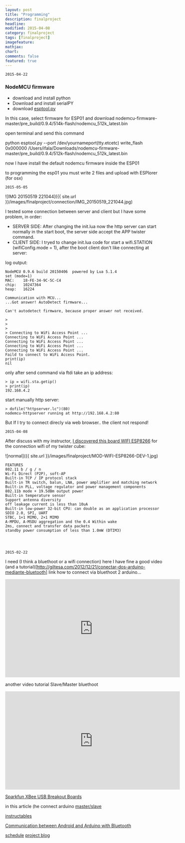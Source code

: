```yaml
---
layout: post
title: "Programming"
description: finalproject
headline: 
modified: 2015-04-08
category: finalproject
tags: [finalproject]
imagefeature: 
mathjax: 
chart: 
comments: false
featured: true
---
```




	2015-04-22



### NodeMCU firmware

- download and install python
- Download and install serialPY
- download [esptool.py](https://github.com/themadinventor/esptool/blob/master/esptool.py)

In this case, select firmware for ESP01 and download nodemcu-firmware-master/pre_build/0.9.4/514k-flash/nodemcu_512k_latest.bin

open terminal and send this command

python esptool.py --port /dev/yournameport(tty.etcetc) write_flash 0x000000 /Users/ifala/Downloads/nodemcu-firmware-master/pre_build/0.9.4/512k-flash/nodemcu_512k_latest.bin 

now I have install the default nodemcu firmware inside the ESP01

to programming the esp01 you must write 2 files 
and upload with ESPlorer (for osx)



	2015-05-05

![IMG 20150519 221044]({{ site.url }}/images/finalproject/connection/IMG_20150519_221044.jpg)

I tested some connection between server and client but I have some problem, in order:
- SERVER SIDE: After changing the init.lua now the http server can start normally in the start boot, the server side accept the APP twister command.
- CLIENT SIDE: I tryed to change init.lua code for start a wifi.STATION (wifiConfig.mode = 1), after the boot client don't like connecting at server:

log output:

	NodeMCU 0.9.6 build 20150406  powered by Lua 5.1.4
	set (mode=1)
	MAC: 	18-FE-34-9C-5C-C4
	chip: 	10247364
	heap: 	16224

	Communication with MCU...
	...Got answer! AutoDetect firmware...

	Can't autodetect firmware, because proper answer not received.

	> 
	> 
	> 
	> Connecting to WiFi Access Point ...
	Connecting to WiFi Access Point ...
	Connecting to WiFi Access Point ...
	Connecting to WiFi Access Point ...
	Connecting to WiFi Access Point ...
	Faild to connect to WiFi Access Point.
	print(ip)
	nil

only after send command via ftdi take an ip address:

	> ip = wifi.sta.getip()
	> print(ip)
	192.168.4.2
	

start manually http server:

	> dofile("httpserver.lc")(80)
	nodemcu-httpserver running at http://192.168.4.2:80
	


But If I try to connect direcly via web browser.. the client not respond!




	2015-04-08
	
After discuss with my instructor, 
[I discovered this board WIFI ESP8266](https://www.olimex.com/Products/IoT/MOD-WIFI-ESP8266-DEV/open-source-hardware) for the connection wifi of my twister cube:

![normal]({{ site.url }}/images/finalproject/MOD-WIFI-ESP8266-DEV-1.jpg)


	FEATURES
	802.11 b / g / n
	Wi-Fi Direct (P2P), soft-AP
	Built-in TCP / IP protocol stack
	Built-in TR switch, balun, LNA, power amplifier and matching network
	Built-in PLL, voltage regulator and power management components
	802.11b mode + 19.5dBm output power
	Built-in temperature sensor
	Support antenna diversity
	off leakage current is less than 10uA
	Built-in low-power 32-bit CPU: can double as an application processor
	SDIO 2.0, SPI, UART
	STBC, 1×1 MIMO, 2×1 MIMO
	A-MPDU, A-MSDU aggregation and the 0.4 Within wake
	2ms, connect and transfer data packets
	standby power consumption of less than 1.0mW (DTIM3)




	2015-02-22

I need (I think a bluethoot or a wifi connection)
here I have fine a good video (and a tutorial)[http://giltesa.com/2012/12/21/conectar-dos-arduino-mediante-bluetooth] link how to connect via bluethoot 2 arduino...

<iframe width="560" height="315" src="https://www.youtube.com/embed/uEhyHWy6mv4" frameborder="0" allowfullscreen></iframe>


another video tutorial Slave/Master bluethoot

<iframe width="560" height="315" src="https://www.youtube.com/embed/3zORXBq7a5g" frameborder="0" allowfullscreen></iframe>

[Sparkfun XBee USB Breakout Boards](http://www.jeremyblum.com/2011/02/27/arduino-tutorial-9-wireless-communication/)


in this article (he connect arduino [master/slave](http://phillipecantin.blogspot.ca/2012/01/arduino-bluetooth-link.html)



[instructables](http://www.instructables.com/id/BlueTooth-Link-with-auto-detect-connect/step2/Assembling/)


[Communication between Android and Arduino with Bluetooth](http://www.elecfreaks.com/677.html)


<a href="{{ site.url }}/finalproject/schedule/"><span class="tiny button success ">schedule</span></a>
<a href="{{ site.url }}/final_project/"><span class="tiny button success ">project blog</span></a>